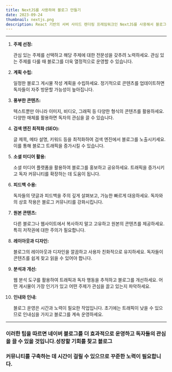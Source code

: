 ```yaml
---
title: NextJS를 사용하여 블로그 만들기
date: 2023-09-24
thumbnail: nextjs.png
description: React 기반의 서버 사이드 렌더링 프레임워크인 NextJS를 사용해서 블로그를 만들어본다.
---
```


---

1. **주제 선정:**

   관심 있는 주제를 선택하고 해당 주제에 대한 전문성을 갖추려 노력하세요. 관심 있는 주제를 다룰 때 블로그를 더욱 열정적으로 운영할 수 있습니다.

2. **계획 수립:**

   일정한 블로그 게시물 작성 계획을 수립하세요. 정기적으로 콘텐츠를 업데이트하면 독자들이 자주 방문할 가능성이 높아집니다.

3. **풍부한 콘텐츠:**

   텍스트뿐만 아니라 이미지, 비디오, 그래픽 등 다양한 형식의 콘텐츠를 활용하세요. 다양한 매체를 활용하면 독자의 관심을 끌 수 있습니다.

4. **검색 엔진 최적화 (SEO):**

   글 제목, 메타 설명, 키워드 등을 최적화하여 검색 엔진에서 블로그를 노출시키세요. 이를 통해 블로그 트래픽을 증가시킬 수 있습니다.

5. **소셜 미디어 활용:**

   소셜 미디어 플랫폼을 활용하여 블로그를 홍보하고 공유하세요. 트래픽을 증가시키고 독자 커뮤니티를 확장하는 데 도움이 됩니다.

6. **피드백 수용:**

   독자들의 댓글과 피드백을 주의 깊게 살펴보고, 가능한 빠르게 대응하세요. 독자와의 상호 작용은 블로그 커뮤니티를 강화시킵니다.

7. **원본 콘텐츠:**

   다른 블로그나 웹사이트에서 복사하지 말고 고유하고 원본의 콘텐츠를 제공하세요. 특히 저작권에 대한 주의가 필요합니다.

8. **레이아웃과 디자인:**

   블로그의 레이아웃과 디자인을 깔끔하고 사용자 친화적으로 유지하세요. 독자들이 콘텐츠를 쉽게 찾고 읽을 수 있어야 합니다.

9. **분석과 개선:**

   웹 분석 도구를 활용하여 트래픽과 독자 행동을 추적하고 블로그를 개선하세요. 어떤 게시물이 가장 인기가 있고 어떤 주제가 관심을 끌고 있는지 파악하세요.

10. **인내와 인내:**

    블로그 운영은 시간과 노력이 필요한 작업입니다. 초기에는 트래픽이 낮을 수 있으므로 인내심을 가지고 블로그를 계속 운영하세요.

---

### 이러한 팁을 따르면 네이버 블로그를 더 효과적으로 운영하고 독자들의 관심을 끌 수 있을 것입니다.성장할 기회를 찾고 블로그

### 커뮤니티를 구축하는 데 시간이 걸릴 수 있으므로 꾸준한 노력이 필요합니다.
